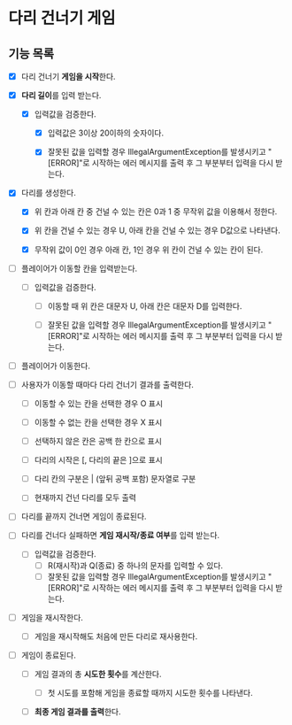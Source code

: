 # 다리 건너기 게임

## 기능 목록

- [x] 다리 건너기 **게임을 시작**한다.


- [x] **다리 길이**를 입력 받는다.
    - [x] 입력값을 검증한다.
        - [x] 입력값은 3이상 20이하의 숫자이다.
        - [x] 잘못된 값을 입력할 경우 IllegalArgumentException를 발생시키고
              "[ERROR]"로 시작하는 에러 메시지를 출력 후 그 부분부터 입력을 다시 받는다.


- [x] 다리를 생성한다.
    - [x] 위 칸과 아래 칸 중 건널 수 있는 칸은 0과 1 중 무작위 값을 이용해서 정한다.
    - [x] 위 칸을 건널 수 있는 경우 U, 아래 칸을 건널 수 있는 경우 D값으로 나타낸다.
    - [x] 무작위 값이 0인 경우 아래 칸, 1인 경우 위 칸이 건널 수 있는 칸이 된다.


- [ ] 플레이어가 이동할 칸을 입력받는다.
    - [ ] 입력값을 검증한다.
        - [ ] 이동할 때 위 칸은 대문자 U, 아래 칸은 대문자 D를 입력한다.
        - [ ] 잘못된 값을 입력할 경우 IllegalArgumentException를 발생시키고
              "[ERROR]"로 시작하는 에러 메시지를 출력 후 그 부분부터 입력을 다시 받는다.


- [ ] 플레이어가 이동한다.

- [ ] 사용자가 이동할 때마다 다리 건너기 결과를 출력한다.
  - [ ] 이동할 수 있는 칸을 선택한 경우 O 표시
  - [ ] 이동할 수 없는 칸을 선택한 경우 X 표시
  - [ ] 선택하지 않은 칸은 공백 한 칸으로 표시
  - [ ] 다리의 시작은 [, 다리의 끝은 ]으로 표시
  - [ ] 다리 칸의 구분은 | (앞뒤 공백 포함) 문자열로 구분
  - [ ] 현재까지 건넌 다리를 모두 출력


- [ ] 다리를 끝까지 건너면 게임이 종료된다.


- [ ] 다리를 건너다 실패하면 **게임 재시작/종료 여부**를 입력 받는다.
  - [ ] 입력값을 검증한다.
      - [ ] R(재시작)과 Q(종료) 중 하나의 문자를 입력할 수 있다.
      - [ ] 잘못된 값을 입력할 경우 IllegalArgumentException를 발생시키고
            "[ERROR]"로 시작하는 에러 메시지를 출력 후 그 부분부터 입력을 다시 받는다.

- [ ] 게임을 재시작한다.
    - [ ] 게임을 재시작해도 처음에 만든 다리로 재사용한다.

- [ ] 게임이 종료된다.
    - [ ] 게임 결과의 총 **시도한 횟수**를 계산한다.
        - [ ] 첫 시도를 포함해 게임을 종료할 때까지 시도한 횟수를 나타낸다.
    - [ ] **최종 게임 결과를 출력**한다.

